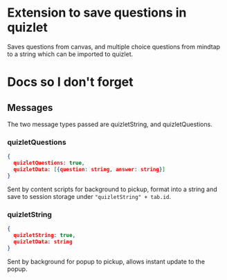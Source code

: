 # Extension to save questions in quizlet
Saves questions from canvas, and multiple choice questions from mindtap to a string which can be imported to quizlet.

# Docs so I don't forget
## Messages
The two message types passed are quizletString, and quizletQuestions.

### quizletQuestions
```json 
{ 
  quizletQuestions: true, 
  quizletData: [{question: string, answer: string}]
}
```
Sent by content scripts for background to pickup, format into a string and save to session storage under ```"quizletString" + tab.id```.

### quizletString
```json
{ 
  quizletString: true, 
  quizletData: string 
}
```
Sent by background for popup to pickup, allows instant update to the popup.